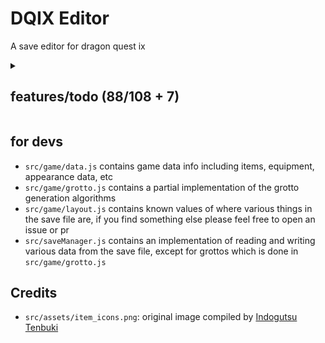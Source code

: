 # DQIX Editor

A save editor for dragon quest ix

<details><summary><h2>features/todo (88/108 + 7)</h2></summary>

<details><summary><h3>party</h3></summary>

- [x] skills
- [x] appearance
  - [x] face
  - [x] hairstyle
  - [x] skin color
  - [x] hair color
  - [x] eye color
  - [x] height
  - [x] width
  - [x] color
- [x] current vocation
- [x] vocation exp stuff
  - [x] revocations
  - [x] seeds
- [x] equipment
- [x] held items
- [x] name
- [x] gender

</details>

<details><summary><h3>items:</h3></summary>

- [x] list of items
- [ ] bulk edit

</details>

<details><summary><h3>inn:</h3></summary>

- [ ] guest data:
  - [x] name
  - [x] appearance
    - [x] face
    - [x] hairstyle
    - [x] hair color
    - [x] eye color
    - [x] skin color
    - [x] height
    - [x] width
    - [x] color
  - [x] vocation
  - [x] battle records
    - [x] battle victories
    - [x] times alchemy performed
    - [x] accolades earnt
    - [x] quests completed
    - [x] grottos completed
    - [x] guests canvased
  - [x] completion
    - [x] monster list
    - [x] wardrobe
    - [x] item list
    - [x] alchenomicon
  - [x] play time
  - [x] map
  - [x] level
  - [x] revocations
  - [x] profile
    - [x] location
    - [x] birthday
    - [x] title
    - [x] speech style
    - [x] message
  - [x] check-in date
  - [x] location
  - [ ] gender (3?)
- [x] inn rank
- [ ] import/export

</details>

<details><summary><h3>quests:</h3></summary>

- [x] list of quests
  - [x] status
  - [x] date
- [ ] bulk edit
  - [x] filter

</details>

<details><summary><h3>records:</h3></summary>

- [ ] items found
- [ ] wardrobe completion
- [ ] monster list
- [ ] alchenomicon
- [ ] accolades
- [ ] deaths
- [ ] first completion record (or under misc?)

</details>

<details><summary><h3>grottos:</h3></summary>

- [x] treasure map list
- [x] treasures
  - [ ] name preview?
- [x] discoverer/conquerer
- [x] location
  - [x] current
  - [x] valid location list
- [x] normal
  - [x] info
  - [x] grotto search
- [x] legacy
  - [x] turns
  - [x] boss
- [x] add/remove
- [x] import/export

</details>

<details><summary><h3>dlc:</h3></summary>

- [ ] dqvc
  - [x] items
    - [x] past listing presets
  - [x] message
  - [x] message expiry date
  - [ ] stock expiry date
- [x] historical characters
- [x] unlock all dlc

</details>

<details><summary><h3>misc:</h3></summary>

- [x] play time + multiplayer
- [x] learned party tricks
- [x] gold
- [x] mini medals
- [x] unlockable vocations
- [ ] stats
- [ ] first clear
- [x] zoom locations
- [ ] player profile
- [x] save location
- [ ] fountain group

</details>

<details><summary><h3>etc:</h3></summary>

- [x] auto detection of quick/confessed save
- [x] undo/redo history
- [ ] fix number input weirdness

</details>

<details><summary><h3>stretch:</h3></summary>

- [ ] allow marking quests in progress?
- [ ] grotto map preview
- [ ] unsafe mode?
- [ ] pals past and present
- [ ] world things (chests, item respawns)
- [ ] party/standby move
- [ ] import/export party characters

</details>

</details>

## for devs

- `src/game/data.js` contains game data info including items, equipment, appearance data, etc
- `src/game/grotto.js` contains a partial implementation of the grotto generation algorithms
- `src/game/layout.js` contains known values of where various things in the save file are, if you find something else please feel free to open an issue or pr
- `src/saveManager.js` contains an implementation of reading and writing various data from the save file, except for grottos which is done in `src/game/grotto.js`

## Credits

- `src/assets/item_icons.png`: original image compiled by [Indogutsu Tenbuki](https://www.spriters-resource.com/submitter/Indogutsu+Tenbuki/)
